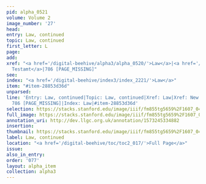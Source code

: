 ```yaml
---
pid: alpha_0521
volume: Volume 2
image_number: '27'
head: 
entry: Law, continued
topic: Law, continued
first_letter: L
page: 
add: 
xref: "<a href='/digital-beehive/alpha3/alpha_0520/'>Law</a>|<a href='/digital-beehive/alpha5/alpha_0947/'>New
  Testamt</a>|786 [PAGE_MISSING]"
see: 
index: "<a href='/digital-beehive/index3/index_2221/'>Law</a>"
item: "#item-28853d36d"
unparsed: 
line: 'Entry: Law, continued|Topic: Law, continued|Xref: Law|Xref: New Testamt|Xref:
  786 [PAGE_MISSING]|Index: Law|#item-28853d36d'
selection: https://stacks.stanford.edu/image/iiif/fm855tg5659%2F1607_0494/260,235,3115,630/full/0/default.jpg
full_image: https://stacks.stanford.edu/image/iiif/fm855tg5659%2F1607_0494/full/full/0/default.jpg
annotation_uri: http://dev.llgc.org.uk/annotation/1573245334882
insertion: 
thumbnail: https://stacks.stanford.edu/image/iiif/fm855tg5659%2F1607_0494/260,235,600,180/250,/0/default.jpg
label: Law, continued
location: "<a href='/digital-beehive/toc/toc2_017/'>Full Page</a>"
issue: 
also_in_entry: 
order: '077'
layout: alpha_item
collection: alpha3
---
```

